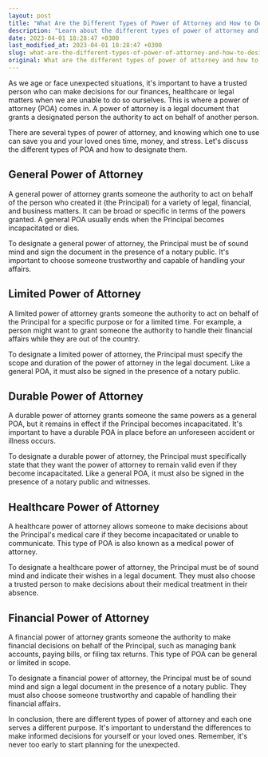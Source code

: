 ```yaml
---
layout: post
title: "What Are the Different Types of Power of Attorney and How to Designate Them?"
description: "Learn about the different types of power of attorney and how to designate them so you can make informed decisions for yourself or your loved ones."
date: 2023-04-01 18:28:47 +0300
last_modified_at: 2023-04-01 18:28:47 +0300
slug: what-are-the-different-types-of-power-of-attorney-and-how-to-designate-them
original: What are the different types of power of attorney and how to designate them?
---
```

As we age or face unexpected situations, it's important to have a trusted person who can make decisions for our finances, healthcare or legal matters when we are unable to do so ourselves. This is where a power of attorney (POA) comes in. A power of attorney is a legal document that grants a designated person the authority to act on behalf of another person.

There are several types of power of attorney, and knowing which one to use can save you and your loved ones time, money, and stress. Let's discuss the different types of POA and how to designate them.

## General Power of Attorney

A general power of attorney grants someone the authority to act on behalf of the person who created it (the Principal) for a variety of legal, financial, and business matters. It can be broad or specific in terms of the powers granted. A general POA usually ends when the Principal becomes incapacitated or dies.

To designate a general power of attorney, the Principal must be of sound mind and sign the document in the presence of a notary public. It's important to choose someone trustworthy and capable of handling your affairs.

## Limited Power of Attorney

A limited power of attorney grants someone the authority to act on behalf of the Principal for a specific purpose or for a limited time. For example, a person might want to grant someone the authority to handle their financial affairs while they are out of the country.

To designate a limited power of attorney, the Principal must specify the scope and duration of the power of attorney in the legal document. Like a general POA, it must also be signed in the presence of a notary public.

## Durable Power of Attorney

A durable power of attorney grants someone the same powers as a general POA, but it remains in effect if the Principal becomes incapacitated. It's important to have a durable POA in place before an unforeseen accident or illness occurs.

To designate a durable power of attorney, the Principal must specifically state that they want the power of attorney to remain valid even if they become incapacitated. Like a general POA, it must also be signed in the presence of a notary public and witnesses.

## Healthcare Power of Attorney

A healthcare power of attorney allows someone to make decisions about the Principal's medical care if they become incapacitated or unable to communicate. This type of POA is also known as a medical power of attorney.

To designate a healthcare power of attorney, the Principal must be of sound mind and indicate their wishes in a legal document. They must also choose a trusted person to make decisions about their medical treatment in their absence.

## Financial Power of Attorney

A financial power of attorney grants someone the authority to make financial decisions on behalf of the Principal, such as managing bank accounts, paying bills, or filing tax returns. This type of POA can be general or limited in scope.

To designate a financial power of attorney, the Principal must be of sound mind and sign a legal document in the presence of a notary public. They must also choose someone trustworthy and capable of handling their financial affairs.

In conclusion, there are different types of power of attorney and each one serves a different purpose. It's important to understand the differences to make informed decisions for yourself or your loved ones. Remember, it's never too early to start planning for the unexpected.